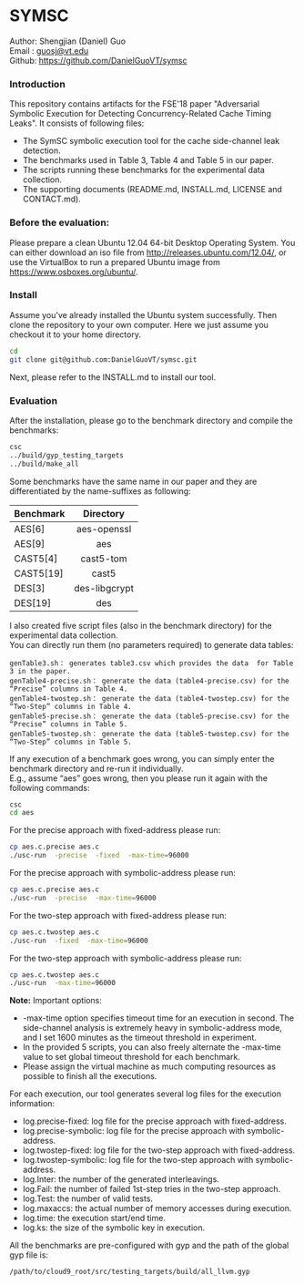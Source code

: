 # SYMSC
Author: Shengjian (Daniel) Guo  
Email : guosj@vt.edu  
Github: https://github.com/DanielGuoVT/symsc
### Introduction
This repository contains artifacts for the FSE'18 paper "Adversarial Symbolic Execution for 
Detecting Concurrency-Related Cache Timing Leaks". It consists of following files:

* The SymSC symbolic execution tool for the cache side-channel leak detection.
* The benchmarks used in Table 3, Table 4 and Table 5 in our paper.
* The scripts running these benchmarks for the experimental data collection.
* The supporting documents (README.md, INSTALL.md, LICENSE and CONTACT.md).

### Before the evaluation: 
Please prepare a clean Ubuntu 12.04 64-bit Desktop Operating System. 
You can either download an iso file from http://releases.ubuntu.com/12.04/, or use the VirtualBox 
to run a prepared Ubuntu image from https://www.osboxes.org/ubuntu/.

### Install
Assume you’ve already installed the Ubuntu system successfully.
Then clone the repository to your own computer. Here we just assume you 
checkout it to your home directory.
``` bash
cd
git clone git@github.com:DanielGuoVT/symsc.git
``` 
Next, please refer to the INSTALL.md to install our tool.

### Evaluation
After the installation, please go to the benchmark directory and compile the benchmarks:
``` bash
csc
../build/gyp_testing_targets
../build/make_all
```

Some benchmarks have the same name in our paper and they are differentiated by the
name-suffixes as following:

| Benchmark        | Directory  |
| ------------- |:-------------:|
| AES\[6\]      | aes-openssl |
| AES\[9\]      | aes      |
|CAST5\[4\] | cast5-tom      |
|CAST5\[19\] | cast5      |
|DES\[3\] | des-libgcrypt      |
|DES\[19\] | des      |

I also created five script files (also in the benchmark directory) for the experimental data collection.  
You can directly run them (no parameters required) to generate data tables:  
```
genTable3.sh： generates table3.csv which provides the data  for Table 3 in the paper.  
genTable4-precise.sh： generate the data (table4-precise.csv) for the “Precise” columns in Table 4.  
genTable4-twostep.sh： generate the data (table4-twostep.csv) for the “Two-Step” columns in Table 4.  
genTable5-precise.sh： generate the data (table5-precise.csv) for the “Precise” columns in Table 5.  
genTable5-twostep.sh： generate the data (table5-twostep.csv) for the “Two-Step” columns in Table 5.  
```

If any execution of a benchmark goes wrong, you can simply enter the benchmark directory and re-run it individually.  
E.g., assume “aes” goes wrong, then you please run it again with the following commands: 
``` bash
csc
cd aes
```

For the precise approach with fixed-address please run:
``` bash
cp aes.c.precise aes.c
./usc-run  -precise  -fixed  -max-time=96000
```

For the precise approach with symbolic-address please run:
``` bash
cp aes.c.precise aes.c
./usc-run  -precise  -max-time=96000
```

For the two-step approach with fixed-address please run:
``` bash
cp aes.c.twostep aes.c
./usc-run  -fixed  -max-time=96000
```

For the two-step approach with symbolic-address please run:
``` bash
cp aes.c.twostep aes.c
./usc-run  -max-time=96000
```

__Note:__ 
Important options:
* -max-time option specifies timeout time for an execution in second. The side-channel analysis is extremely heavy in symbolic-address mode, and I set 1600 minutes as the timeout threshold in experiment.
* In the provided 5 scripts, you can also freely alternate the -max-time value to set global timeout threshold for each benchmark.
* Please assign the virtual machine as much computing resources as possible to finish all the executions.

For each execution, our tool generates several log files for the execution information:
* log.precise-fixed: log file for the precise approach with fixed-address.
* log.precise-symbolic: log file for the precise approach with symbolic-address.
* log.twostep-fixed: log file for the two-step approach with fixed-address.
* log.twostep-symbolic: log file for the two-step approach with symbolic-address.
* log.Inter: the number of the generated interleavings.
* log.Fail: the number of failed 1st-step tries in the two-step approach.
* log.Test: the number of valid tests.
* log.maxaccs: the actual number of memory accesses during execution.
* log.time: the execution start/end time.
* log.ks: the size of the symbolic key in execution.


All the benchmarks are pre-configured with gyp and the path of the global gyp file is:
```bash
/path/to/cloud9_root/src/testing_targets/build/all_llvm.gyp
```
